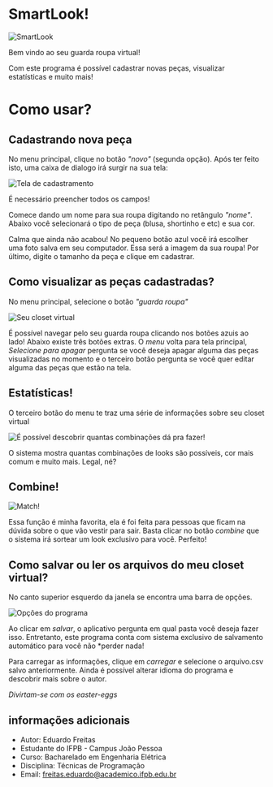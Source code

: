 # SmartLook!

![SmartLook](https://github.com/EduFreit4s/Tecnicas-de-Program/blob/master/something/SmartLook-master/screenshot/main.png)

Bem vindo ao seu guarda roupa virtual!

Com este programa é possível  cadastrar novas peças, visualizar estatísticas e muito mais!

# Como usar?
## Cadastrando nova peça

No menu principal, clique no botão *"novo"* (segunda opção).  Após ter feito isto, uma caixa de dialogo irá surgir na sua tela:

![Tela de cadastramento](https://github.com/EduFreit4s/Tecnicas-de-Program/blob/master/something/SmartLook-master/screenshot/new.png) 

É necessário preencher todos os campos!

Comece dando um nome para sua roupa digitando no retângulo *"nome"*.
Abaixo você selecionará o tipo de peça (blusa, shortinho e etc) e sua cor.

Calma que ainda não acabou! No pequeno botão azul você irá escolher uma foto salva em seu computador. Essa será a imagem da sua roupa! Por último, digite o tamanho da peça e clique em cadastrar.

## Como visualizar as peças cadastradas?

No menu principal, selecione o botão *"guarda roupa"*

![Seu closet virtual](https://github.com/EduFreit4s/Tecnicas-de-Program/blob/master/something/SmartLook-master/screenshot/closet.png)

É possível navegar pelo seu guarda roupa clicando nos botões azuis ao lado!
Abaixo existe três botões extras. O *menu* volta para tela principal, *Selecione para apagar* pergunta se você deseja apagar alguma das peças visualizadas no momento e o terceiro botão pergunta se você quer editar alguma das peças que estão na tela.

## Estatísticas!

O terceiro botão do menu te traz uma série de informações sobre seu closet virtual

![É possível descobrir quantas combinações dá pra fazer!](https://github.com/EduFreit4s/Tecnicas-de-Program/blob/master/something/SmartLook-master/screenshot/stats.png)

O sistema mostra quantas combinações de looks são possíveis, cor mais comum e muito mais. Legal, né?


## Combine!

![Match!](https://github.com/EduFreit4s/Tecnicas-de-Program/blob/master/something/SmartLook-master/screenshot/match.png)

Essa função é minha favorita, ela é foi feita para pessoas que ficam na dúvida sobre o que vão vestir para sair. Basta clicar no botão *combine* que o sistema irá sortear um look exclusivo para você. Perfeito!

## Como salvar ou ler os arquivos do meu closet virtual?

No canto superior esquerdo da janela se encontra uma barra de opções.

![Opções do programa](https://github.com/EduFreit4s/Tecnicas-de-Program/blob/master/something/SmartLook-master/screenshot/about.png)

Ao clicar em *salvar*, o aplicativo pergunta em qual pasta você deseja fazer isso. Entretanto, este programa conta com sistema exclusivo de salvamento automático para você não *perder nada!

Para carregar as informações, clique em *carregar* e selecione o arquivo.csv salvo anteriormente.
Ainda é possível alterar idioma do programa e descobrir mais sobre o autor.

*Divirtam-se com os easter-eggs*

## informações adicionais

-   Autor: Eduardo Freitas
-   Estudante do IFPB - Campus João Pessoa
-   Curso: Bacharelado em Engenharia Elétrica
-   Disciplina: Técnicas de Programação
-   Email:  [freitas.eduardo@academico.ifpb.edu.br](mailto:freitas.eduardo@academico.ifpb.edu.br)
